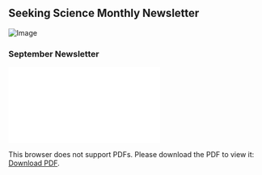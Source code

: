 ## Seeking Science Monthly Newsletter

![Image](src)

### September Newsletter
<object data="September_Newsletter.pdf" type="application/pdf" width="700px" height="700px">
    <embed src="September_Newsletter.pdf">
        <p>This browser does not support PDFs. Please download the PDF to view it: <a href="September_Newsletter.pdf">Download PDF</a>.</p>
    </embed>
</object>
